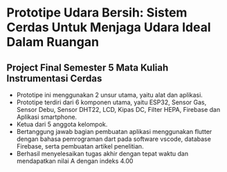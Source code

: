 # Prototipe Udara Bersih: Sistem Cerdas Untuk Menjaga Udara Ideal Dalam Ruangan

## Project Final Semester 5 Mata Kuliah Instrumentasi Cerdas

- Prototipe ini menggunakan 2 unsur utama, yaitu alat dan aplikasi.
- Prototipe terdiri dari 6 komponen utama, yaitu ESP32, Sensor Gas, Sensor Debu, Sensor DHT22, LCD, Kipas DC, Filter HEPA, Firebase dan Aplikasi smartphone.
- Ketua dari 5 anggota kelompok.
- Bertanggung jawab bagian pembuatan aplikasi menggunakan flutter dengan bahasa pemrograman dart pada software vscode, database Firebase, serta pembuatan artikel penelitian.
- Berhasil menyelesaikan tugas akhir dengan tepat waktu dan mendapatkan nilai A dengan indeks 4.00
